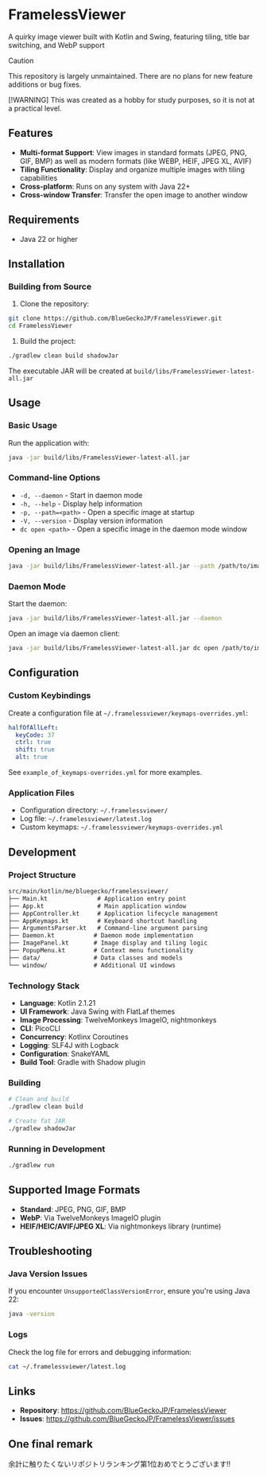 # FramelessViewer

A quirky image viewer built with Kotlin and Swing, featuring tiling, title bar switching, and WebP support

> [!CAUTION]
> This repository is largely unmaintained.
> There are no plans for new feature additions or bug fixes.
>
> [!WARNING]
> This was created as a hobby for study purposes, so it is not at a practical level.

## Features

- **Multi-format Support**: View images in standard formats (JPEG, PNG, GIF, BMP) as well as modern formats (like WEBP, HEIF, JPEG XL, AVIF)
- **Tiling Functionality**: Display and organize multiple images with tiling capabilities
- **Cross-platform**: Runs on any system with Java 22+
- **Cross-window Transfer**: Transfer the open image to another window

## Requirements

- Java 22 or higher

## Installation

### Building from Source

1. Clone the repository:

```bash
git clone https://github.com/BlueGeckoJP/FramelessViewer.git
cd FramelessViewer
```

1. Build the project:

```bash
./gradlew clean build shadowJar
```

The executable JAR will be created at `build/libs/FramelessViewer-latest-all.jar`

## Usage

### Basic Usage

Run the application with:

```bash
java -jar build/libs/FramelessViewer-latest-all.jar
```

### Command-line Options

- `-d, --daemon` - Start in daemon mode
- `-h, --help` - Display help information
- `-p, --path=<path>` - Open a specific image at startup
- `-V, --version` - Display version information
- `dc open <path>` - Open a specific image in the daemon mode window

### Opening an Image

```bash
java -jar build/libs/FramelessViewer-latest-all.jar --path /path/to/image.jpg
```

### Daemon Mode

Start the daemon:

```bash
java -jar build/libs/FramelessViewer-latest-all.jar --daemon
```

Open an image via daemon client:

```bash
java -jar build/libs/FramelessViewer-latest-all.jar dc open /path/to/image.jpg
```

## Configuration

### Custom Keybindings

Create a configuration file at `~/.framelessviewer/keymaps-overrides.yml`:

```yaml
halfOfAllLeft:
  keyCode: 37
  ctrl: true
  shift: true
  alt: true
```

See `example_of_keymaps-overrides.yml` for more examples.

### Application Files

- Configuration directory: `~/.framelessviewer/`
- Log file: `~/.framelessviewer/latest.log`
- Custom keymaps: `~/.framelessviewer/keymaps-overrides.yml`

## Development

### Project Structure

```txt
src/main/kotlin/me/bluegecko/framelessviewer/
├── Main.kt              # Application entry point
├── App.kt               # Main application window
├── AppController.kt     # Application lifecycle management
├── AppKeymaps.kt        # Keyboard shortcut handling
├── ArgumentsParser.kt   # Command-line argument parsing
├── Daemon.kt           # Daemon mode implementation
├── ImagePanel.kt       # Image display and tiling logic
├── PopupMenu.kt        # Context menu functionality
├── data/               # Data classes and models
└── window/             # Additional UI windows
```

### Technology Stack

- **Language**: Kotlin 2.1.21
- **UI Framework**: Java Swing with FlatLaf themes
- **Image Processing**: TwelveMonkeys ImageIO, nightmonkeys
- **CLI**: PicoCLI
- **Concurrency**: Kotlinx Coroutines
- **Logging**: SLF4J with Logback
- **Configuration**: SnakeYAML
- **Build Tool**: Gradle with Shadow plugin

### Building

```bash
# Clean and build
./gradlew clean build

# Create fat JAR
./gradlew shadowJar
```

### Running in Development

```bash
./gradlew run
```

## Supported Image Formats

- **Standard**: JPEG, PNG, GIF, BMP
- **WebP**: Via TwelveMonkeys ImageIO plugin
- **HEIF/HEIC/AVIF/JPEG XL**: Via nightmonkeys library (runtime)

## Troubleshooting

### Java Version Issues

If you encounter `UnsupportedClassVersionError`, ensure you're using Java 22:

```bash
java -version
```

### Logs

Check the log file for errors and debugging information:

```bash
cat ~/.framelessviewer/latest.log
```

## Links

- **Repository**: <https://github.com/BlueGeckoJP/FramelessViewer>
- **Issues**: <https://github.com/BlueGeckoJP/FramelessViewer/issues>

## One final remark

余計に触りたくないリポジトリランキング第1位おめでとうございます!!
